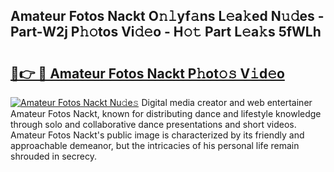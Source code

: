 ## Amateur Fotos Nackt O𝚗𝚕yf𝚊ns L𝚎a𝚔ed N𝚞𝚍es - Part-W2j P𝚑𝚘tos Vi𝚍𝚎o - H𝚘𝚝 Part L𝚎a𝚔s 5fWLh

# <h2><a href="http://kf8z99.oniu.top/?m=Amateur+Fotos+Nackt">🔗👉 🔴 Amateur Fotos Nackt P𝚑ot𝚘𝚜 V𝚒d𝚎o</a></h2>

[![Amateur Fotos Nackt Nu𝚍e𝚜](https://i.imgur.com/0qMVB7G.gif)](http://kf8z99.oniu.top/?m=Amateur+Fotos+Nackt)
Digital media creator and web entertainer Amateur Fotos Nackt, known for distributing dance and lifestyle knowledge through solo and collaborative dance presentations and short videos. Amateur Fotos Nackt's public image is characterized by its friendly and approachable demeanor, but the intricacies of his personal life remain shrouded in secrecy.  
